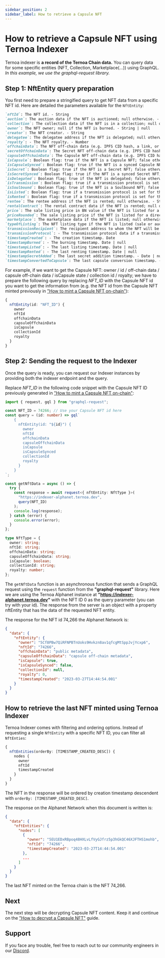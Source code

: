 ```yaml
---
sidebar_position: 2
sidebar_label: How to retrieve a Capsule NFT
---
```


# How to retrieve a Capsule NFT using Ternoa Indexer

Ternoa indexer is **a record of the Ternoa Chain data.**
You can query data for some specific entities (NFT, Collection, Marketplace(...)) using GraphQL.
_In this example, we use the graphql-request library._

## Step 1: NftEntity query preparation

You first need to prepare a stringified query to get NFT data from a specific NFT id.
Here are detailed the parameters available for the `NftEntity`:

```markdown
`nftId`: The NFT id. - String
`auction`: The auction data if the NFT is auctioned; null otherwise. - AuctionEntity | null
`collection`: The collection data if the NFT is in a collection; null otherwise. - CollectionEntity | null
`owner`: The NFT owner; null if the NFT is burned. - String | null
`creator`: The NFT creator. - String
`delegatee`: The delegatee address if the NFT is delegated; null otherwise. - String | null
`royalty`: - The NFT royalty. - Number
`offchainData`: The NFT off-chain data (e.g. IPFS CID hash, a link, or any string). - String!
`secretOffchainData`: The Secret NFT off-chain data (e.g. IPFS CID hash, a link, or any string) if the NFT is a Secret NFT; null otherwise. - String | null
`capsuleOffchainData`: The Capsule NFT off-chain data (e.g. IPFS CID hash, a link, or any string) if the NFT is a Capsule NFT; null otherwise. - String | null
`isCapsule`: Boolean flag: true if the NFT is a Capsule NFT; false otherwise. - Boolean
`isCapsuleSynced`: Boolean flag: true if the NFT is a synced Capsule NFT; false otherwise. - Boolean
`isSecret`: Boolean flag: true if the NFT is a Secret NFT; false otherwise. - Boolean
`isSecretSynced`: Boolean flag: true if the NFT is a synced Secret NFT; false otherwise. - Boolean
`isDelegated`: Boolean flag: true if the NFT is delegated; false otherwise. - Boolean
`isTransmission`: Boolean flag: true if a transmission protocol is set for the NFT; false otherwise. - Boolean
`isSoulbound`: Boolean flag: true if the NFT is a Soulbound NFT; false otherwise. - Boolean
`isListed`: Boolean flag: true if a transmission protocol is set for the NFT; false otherwise. - Boolean
`isRented`: Boolean flag: true if a transmission protocol is set for the NFT; false otherwise. - Boolean
`rentee`: The rentee address if the NFT is rented; null otherwise. - String | null
`rentalContract`: The rental contract data if the NFT is rented; null otherwise. - RentEntity | null
`price`: The sale listing price in BN value if the NFT is listed for a direct sale; null otherwise. - String | null
`priceRounded`: The sale listing price if the NFT is listed for a direct sale; null otherwise. - Number | null
`marketplace`: The marketplace data if the NFT is listed; null otherwise. - MarketplaceEntity
`typeOfListing`: The NFT listing type if the NFT is listed (sale or auction); null otherwise. - String | null
`transmissionRecipient`: The recipient address to whom the NFT will be transmitted if a transmission protocol is defined for the NFT; null otherwise. - String | null
`transmissionProtocol`: - The transmission protocol data if a transmission protocol is defined for the NFT; null otherwise. TransmissionEntity | null
`timestampCreated`: - The creation timestamp. Date
`timestampBurned`: - The burning timestamp. Date | null
`timestampListed`: - The last listing timestamp. Date | null
`timestampRented`: - The last renting timestamp. Date | null
`timestampSecretAdded`: The last secret addition timestamp. - Date | null
`timestampConvertedToCapsule`: The last capsule conversion timestamp. - Date | null
```

For example, if we want to get the Capsule NFT: owner / id / off-chain data / capsule off-chain data / isCapsule state / collection id / royalty; we have to prepare the following query by replacing _NFT_ID_ with the Capsule NFT id you want to get the information from (e.g. the NFT id from the Capsule NFT minted previously in ["How to mint a Capsule NFT on-chain"](/for-developers/guides/NFT/capsule-NFT/mint-capsule-NFT)):

```typescript
{
  nftEntity(id: "NFT_ID") {
    owner
    nftId
    offchainData
    capsuleOffchainData
    isCapsule
    collectionId
    royalty
  }
}
```

## Step 2: Sending the request to the Indexer

Once the query is ready, you can request our Indexer instances by providing both the indexer endpoint and the query.

Replace _NFT_ID_ in the following code snippet with the Capsule NFT ID previously generated in ["How to mint a Capsule NFT on-chain"](/for-developers/guides/NFT/capsule-NFT/mint-capsule-NFT):

```typescript showLineNumbers
import { request, gql } from "graphql-request";

const NFT_ID = 74266; // Use your Capsule NFT id here
const query = (id: number) => gql`
    {
      nftEntity(id: "${id}") {
        owner
        nftId
        offchainData
        capsuleOffchainData
        isCapsule
        isCapsuleSynced
        collectionId
        royalty
      }
    }
`;

const getNftData = async () => {
  try {
    const response = await request<{ nftEntity: NftType }>(
      "https://indexer-alphanet.ternoa.dev",
      query(NFT_ID)
    );
    console.log(response);
  } catch (error) {
    console.error(error);
  }
};

type NftType = {
  owner: string;
  nftId: string;
  offchainData: string;
  capsuleOffchainData: string;
  isCapsule: boolean;
  collectionId: string;
  royalty: number;
};
```

The `getNftData` function is an asynchronous function that sends a GraphQL request using the `request` function from the **"graphql-request"** library. Here we are using the Ternoa Alphanet instance at **"https://indexer-alphanet.ternoa.dev"** with the NFT ID 0 as the query parameter (you can try with your id). The response from the server is an object with a property nftEntity that has the data of the requested NFT entity.

The response for the NFT id 74,266 the Alphanet Network is:

```json
{
  "data": {
    "nftEntity": {
      "owner": "5Cf8PBw7QiRFNPBTnUoks9Hvkzn8av1qfcgMtSppJvjYcxp6",
      "nftId": "74266",
      "offchainData": "public metadata",
      "capsuleOffchainData": "capsule off-chain metadata",
      "isCapsule": true,
      "isCapsuleSynced": false,
      "collectionId": null,
      "royalty": 0,
      "timestampCreated": "2023-03-27T14:44:54.001"
    }
  }
}
```

## How to retrieve the last NFT minted using Ternoa Indexer

Ternoa Indexer comes with filtering and ordering options. Instead of requesting a single `NftEntity` with a specific NFT ID, you can filter all `NftEnties`:

```typescript
{
  nftEntities(orderBy: [TIMESTAMP_CREATED_DESC]) {
    nodes {
      owner
      nftId
      timestampCreated
    }
  }
}
```

The NFT in the response will be ordered by creation timestamp descendent with `orderBy: [TIMESTAMP_CREATED_DESC]`.

The response on the Alphanet Network when this document is written is:

```json
{
  "data": {
    "nftEntities": {
      "nodes": [
        {
          "owner": "5EU1EDxRBpoq48HXLvLfVyGJfrz5p3hGkQC46XJFTHS1mohb",
          "nftId": "74266",
          "timestampCreated": "2023-03-27T14:44:54.001"
        },
        ...
      ]
    }
  }
}
```

The last NFT minted on the Ternoa chain is the NFT 74,266.

## Next

The next step will be decrypting Capsule NFT content. Keep it and continue on the ["How to decrypt a Capsule NFT"](/for-developers/guides/NFT/capsule-NFT/view-capsule-NFT) guide.

## Support

If you face any trouble, feel free to reach out to our community engineers in our [Discord](https://discord.gg/fUmBkPpnRu).

